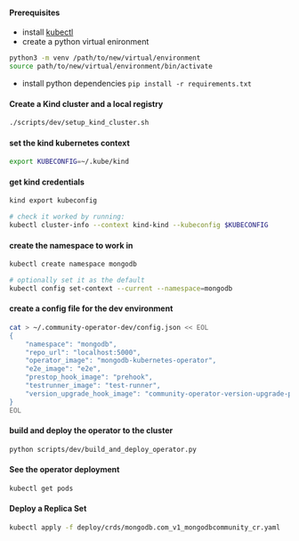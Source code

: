 
#### Prerequisites

* install [kubectl](https://kubernetes.io/docs/tasks/tools/install-kubectl/)
* create a python virtual enironment 

```bash
python3 -m venv /path/to/new/virtual/environment
source path/to/new/virtual/environment/bin/activate
```
* install python dependencies ```pip install -r requirements.txt```


#### Create a Kind cluster and a local registry
```bash
./scripts/dev/setup_kind_cluster.sh
```

#### set the kind kubernetes context
```bash
export KUBECONFIG=~/.kube/kind
```

#### get kind credentials
```bash
kind export kubeconfig

# check it worked by running:
kubectl cluster-info --context kind-kind --kubeconfig $KUBECONFIG
```

#### create the namespace to work in
```bash
kubectl create namespace mongodb

# optionally set it as the default
kubectl config set-context --current --namespace=mongodb
```

#### create a config file for the dev environment
```bash
cat > ~/.community-operator-dev/config.json << EOL
{
    "namespace": "mongodb",
    "repo_url": "localhost:5000",
    "operator_image": "mongodb-kubernetes-operator",
    "e2e_image": "e2e",
    "prestop_hook_image": "prehook",
    "testrunner_image": "test-runner",
    "version_upgrade_hook_image": "community-operator-version-upgrade-post-start-hook"
}
EOL
```

#### build and deploy the operator to the cluster
```bash
python scripts/dev/build_and_deploy_operator.py
```


#### See the operator deployment
```bash
kubectl get pods
```

#### Deploy a Replica Set
```bash
kubectl apply -f deploy/crds/mongodb.com_v1_mongodbcommunity_cr.yaml
```
